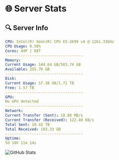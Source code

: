 # 🌐 Server Stats
## 🔍 Server Info
```yaml
CPU: Intel(R) Xeon(R) CPU E5-2699 v4 @ 1261.33GHz
CPU Usage: 0.50%
Cores: 44P | 88T
-----------------------------------
Memory:
Current Usage: 144.64 GB/503.74 GB
Available: 355.70 GB
-----------------------------------
Disk:
Current Usage: 57.30 GB/1.71 TB
Free: 1.57 TB
-----------------------------------
GPU:
No GPU detected
-----------------------------------
Network:
Current Transfer (Sent): 18.88 MB/s
Current Transfer (Received): 122.40 KB/s
Total Sent: 10.42 TB
Total Received: 103.33 GB
-----------------------------------
Uptime:
5d 18h 11m 14s
```
![GitHub Stats](https://img.shields.io/badge/Updated-2025-03-13_15:34:03-blue)